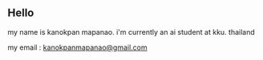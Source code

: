 ## Hello
my name is kanokpan mapanao. i'm currently an ai student at kku. thailand

my email : kanokpanmapanao@gmail.com
